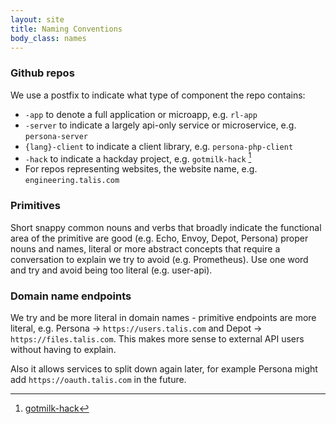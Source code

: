 ```yaml
---
layout: site
title: Naming Conventions
body_class: names
---
```


### Github repos

We use a postfix to indicate what type of component the repo contains:

* `-app` to denote a full application or microapp, e.g. `rl-app`
* `-server` to indicate a largely api-only service or microservice, e.g. `persona-server`
* `{lang}-client` to indicate a client library, e.g. `persona-php-client`
* `-hack` to indicate a hackday project, e.g. `gotmilk-hack` [^1]
* For repos representing websites, the website name, e.g. `engineering.talis.com`

[^1]: [gotmilk-hack](https://github.com/talis/gotmilk-hack)

### Primitives

Short snappy common nouns and verbs that broadly indicate the functional area of the primitive are good (e.g. Echo,
Envoy, Depot, Persona) proper nouns and names, literal or more abstract concepts that require a conversation to explain
we try to avoid (e.g. Prometheus). Use one word and try and avoid being too literal (e.g. user-api).


### Domain name endpoints

We try and be more literal in domain names - primitive endpoints are more literal, e.g. Persona ->
`https://users.talis.com` and Depot -> `https://files.talis.com`. This makes more sense to external API users without
having to explain.

Also it allows services to split down again later, for example Persona might add
`https://oauth.talis.com` in the future.

